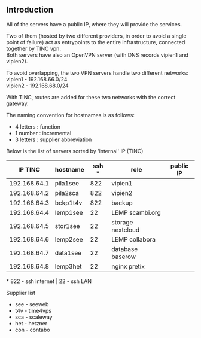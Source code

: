 ## Introduction

All of the servers have a public IP, where they will provide the services.  

Two of them (hosted by two different providers, in order to avoid a single point of failure) act as entrypoints to the entire infrastructure, connected together by TINC vpn.  
Both servers have also an OpenVPN server (with DNS records vipien1 and vipien2).  

To avoid overlapping, the two VPN servers handle two different networks:<br/>
vipien1 - 192.168.66.0/24<br/>
vipien2 - 192.168.68.0/24

With TINC, routes are added for these two networks with the correct gateway.

The naming convention for hostnames is as follows:
- 4 letters : function
- 1 number : incremental
- 3 letters : supplier abbreviation

Below is the list of servers sorted by 'internal' IP (TINC)

| IP TINC | hostname | ssh * | role | public IP |
| --- | --- | --- | --- | --- |
| 192.168.64.1 | pila1see | 822 | vipien1 |  |
| 192.168.64.2 | pila2sca | 822 | vipien2 |  |
| 192.168.64.3 | bckp1t4v | 822 | backup |  |
| 192.168.64.4 | lemp1see | 22 | LEMP scambi.org |  |
| 192.168.64.5 | stor1see | 22 | storage nextcloud |  |
| 192.168.64.6 | lemp2see | 22 | LEMP collabora |  |
| 192.168.64.7 | data1see | 22 | database baserow |  |
| 192.168.64.8 | lemp3het | 22 | nginx pretix |  |

\* 822 - ssh internet | 22 - ssh LAN  

Supplier list  
- see - seeweb
- t4v - time4vps
- sca - scaleway
- het - hetzner
- con - contabo
